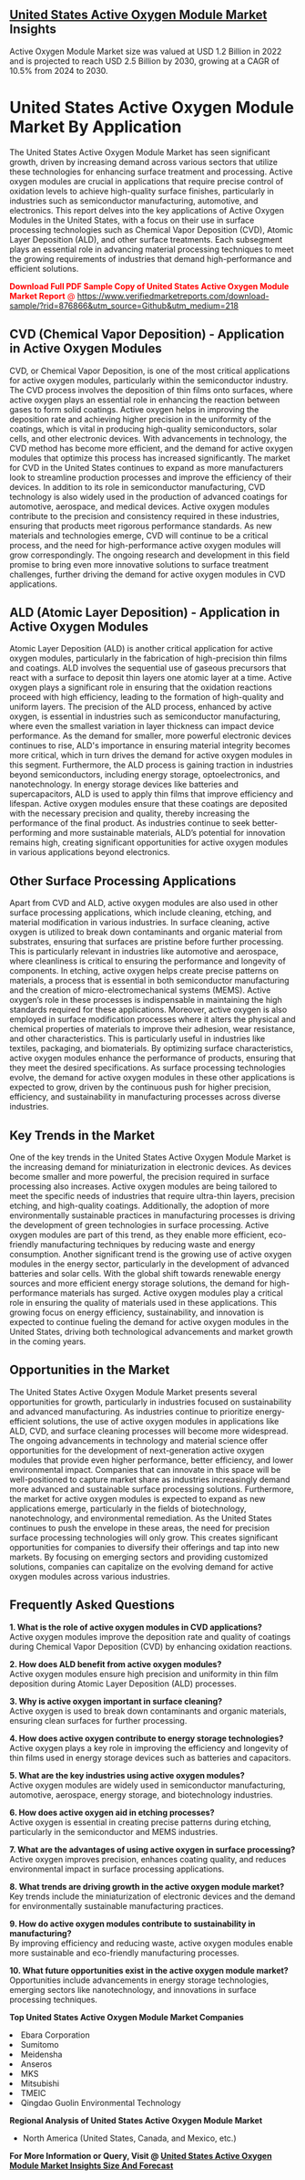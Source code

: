 <h2><a href="https://www.verifiedmarketreports.com/download-sample/?rid=876866&amp;utm_source=Github&amp;utm_medium=218" target="_blank">United States Active Oxygen Module Market</a> Insights</h2><p>Active Oxygen Module Market size was valued at USD 1.2 Billion in 2022 and is projected to reach USD 2.5 Billion by 2030, growing at a CAGR of 10.5% from 2024 to 2030.</p><p><h1>United States Active Oxygen Module Market By Application</h1> <p>The United States Active Oxygen Module Market has seen significant growth, driven by increasing demand across various sectors that utilize these technologies for enhancing surface treatment and processing. Active oxygen modules are crucial in applications that require precise control of oxidation levels to achieve high-quality surface finishes, particularly in industries such as semiconductor manufacturing, automotive, and electronics. This report delves into the key applications of Active Oxygen Modules in the United States, with a focus on their use in surface processing technologies such as Chemical Vapor Deposition (CVD), Atomic Layer Deposition (ALD), and other surface treatments. Each subsegment plays an essential role in advancing material processing techniques to meet the growing requirements of industries that demand high-performance and efficient solutions. <p><span class=""><span style="color: #ff0000;"><strong>Download Full PDF Sample Copy of United States Active Oxygen Module Market Report</strong> @ </span><a href="https://www.verifiedmarketreports.com/download-sample/?rid=876866&amp;utm_source=Github&amp;utm_medium=218" target="_blank">https://www.verifiedmarketreports.com/download-sample/?rid=876866&amp;utm_source=Github&amp;utm_medium=218</a></span></p></p> <h2>CVD (Chemical Vapor Deposition) - Application in Active Oxygen Modules</h2> <p>CVD, or Chemical Vapor Deposition, is one of the most critical applications for active oxygen modules, particularly within the semiconductor industry. The CVD process involves the deposition of thin films onto surfaces, where active oxygen plays an essential role in enhancing the reaction between gases to form solid coatings. Active oxygen helps in improving the deposition rate and achieving higher precision in the uniformity of the coatings, which is vital in producing high-quality semiconductors, solar cells, and other electronic devices. With advancements in technology, the CVD method has become more efficient, and the demand for active oxygen modules that optimize this process has increased significantly. The market for CVD in the United States continues to expand as more manufacturers look to streamline production processes and improve the efficiency of their devices. In addition to its role in semiconductor manufacturing, CVD technology is also widely used in the production of advanced coatings for automotive, aerospace, and medical devices. Active oxygen modules contribute to the precision and consistency required in these industries, ensuring that products meet rigorous performance standards. As new materials and technologies emerge, CVD will continue to be a critical process, and the need for high-performance active oxygen modules will grow correspondingly. The ongoing research and development in this field promise to bring even more innovative solutions to surface treatment challenges, further driving the demand for active oxygen modules in CVD applications. <h2>ALD (Atomic Layer Deposition) - Application in Active Oxygen Modules</h2> <p>Atomic Layer Deposition (ALD) is another critical application for active oxygen modules, particularly in the fabrication of high-precision thin films and coatings. ALD involves the sequential use of gaseous precursors that react with a surface to deposit thin layers one atomic layer at a time. Active oxygen plays a significant role in ensuring that the oxidation reactions proceed with high efficiency, leading to the formation of high-quality and uniform layers. The precision of the ALD process, enhanced by active oxygen, is essential in industries such as semiconductor manufacturing, where even the smallest variation in layer thickness can impact device performance. As the demand for smaller, more powerful electronic devices continues to rise, ALD's importance in ensuring material integrity becomes more critical, which in turn drives the demand for active oxygen modules in this segment. Furthermore, the ALD process is gaining traction in industries beyond semiconductors, including energy storage, optoelectronics, and nanotechnology. In energy storage devices like batteries and supercapacitors, ALD is used to apply thin films that improve efficiency and lifespan. Active oxygen modules ensure that these coatings are deposited with the necessary precision and quality, thereby increasing the performance of the final product. As industries continue to seek better-performing and more sustainable materials, ALD’s potential for innovation remains high, creating significant opportunities for active oxygen modules in various applications beyond electronics. <h2>Other Surface Processing Applications</h2> <p>Apart from CVD and ALD, active oxygen modules are also used in other surface processing applications, which include cleaning, etching, and material modification in various industries. In surface cleaning, active oxygen is utilized to break down contaminants and organic material from substrates, ensuring that surfaces are pristine before further processing. This is particularly relevant in industries like automotive and aerospace, where cleanliness is critical to ensuring the performance and longevity of components. In etching, active oxygen helps create precise patterns on materials, a process that is essential in both semiconductor manufacturing and the creation of micro-electromechanical systems (MEMS). Active oxygen’s role in these processes is indispensable in maintaining the high standards required for these applications. Moreover, active oxygen is also employed in surface modification processes where it alters the physical and chemical properties of materials to improve their adhesion, wear resistance, and other characteristics. This is particularly useful in industries like textiles, packaging, and biomaterials. By optimizing surface characteristics, active oxygen modules enhance the performance of products, ensuring that they meet the desired specifications. As surface processing technologies evolve, the demand for active oxygen modules in these other applications is expected to grow, driven by the continuous push for higher precision, efficiency, and sustainability in manufacturing processes across diverse industries. <h2>Key Trends in the Market</h2> <p>One of the key trends in the United States Active Oxygen Module Market is the increasing demand for miniaturization in electronic devices. As devices become smaller and more powerful, the precision required in surface processing also increases. Active oxygen modules are being tailored to meet the specific needs of industries that require ultra-thin layers, precision etching, and high-quality coatings. Additionally, the adoption of more environmentally sustainable practices in manufacturing processes is driving the development of green technologies in surface processing. Active oxygen modules are part of this trend, as they enable more efficient, eco-friendly manufacturing techniques by reducing waste and energy consumption. Another significant trend is the growing use of active oxygen modules in the energy sector, particularly in the development of advanced batteries and solar cells. With the global shift towards renewable energy sources and more efficient energy storage solutions, the demand for high-performance materials has surged. Active oxygen modules play a critical role in ensuring the quality of materials used in these applications. This growing focus on energy efficiency, sustainability, and innovation is expected to continue fueling the demand for active oxygen modules in the United States, driving both technological advancements and market growth in the coming years. <h2>Opportunities in the Market</h2> <p>The United States Active Oxygen Module Market presents several opportunities for growth, particularly in industries focused on sustainability and advanced manufacturing. As industries continue to prioritize energy-efficient solutions, the use of active oxygen modules in applications like ALD, CVD, and surface cleaning processes will become more widespread. The ongoing advancements in technology and material science offer opportunities for the development of next-generation active oxygen modules that provide even higher performance, better efficiency, and lower environmental impact. Companies that can innovate in this space will be well-positioned to capture market share as industries increasingly demand more advanced and sustainable surface processing solutions. Furthermore, the market for active oxygen modules is expected to expand as new applications emerge, particularly in the fields of biotechnology, nanotechnology, and environmental remediation. As the United States continues to push the envelope in these areas, the need for precision surface processing technologies will only grow. This creates significant opportunities for companies to diversify their offerings and tap into new markets. By focusing on emerging sectors and providing customized solutions, companies can capitalize on the evolving demand for active oxygen modules across various industries. <h2>Frequently Asked Questions</h2> <p><strong>1. What is the role of active oxygen modules in CVD applications?</strong><br>Active oxygen modules improve the deposition rate and quality of coatings during Chemical Vapor Deposition (CVD) by enhancing oxidation reactions.</p> <p><strong>2. How does ALD benefit from active oxygen modules?</strong><br>Active oxygen modules ensure high precision and uniformity in thin film deposition during Atomic Layer Deposition (ALD) processes.</p> <p><strong>3. Why is active oxygen important in surface cleaning?</strong><br>Active oxygen is used to break down contaminants and organic materials, ensuring clean surfaces for further processing.</p> <p><strong>4. How does active oxygen contribute to energy storage technologies?</strong><br>Active oxygen plays a key role in improving the efficiency and longevity of thin films used in energy storage devices such as batteries and capacitors.</p> <p><strong>5. What are the key industries using active oxygen modules?</strong><br>Active oxygen modules are widely used in semiconductor manufacturing, automotive, aerospace, energy storage, and biotechnology industries.</p> <p><strong>6. How does active oxygen aid in etching processes?</strong><br>Active oxygen is essential in creating precise patterns during etching, particularly in the semiconductor and MEMS industries.</p> <p><strong>7. What are the advantages of using active oxygen in surface processing?</strong><br>Active oxygen improves precision, enhances coating quality, and reduces environmental impact in surface processing applications.</p> <p><strong>8. What trends are driving growth in the active oxygen module market?</strong><br>Key trends include the miniaturization of electronic devices and the demand for environmentally sustainable manufacturing practices.</p> <p><strong>9. How do active oxygen modules contribute to sustainability in manufacturing?</strong><br>By improving efficiency and reducing waste, active oxygen modules enable more sustainable and eco-friendly manufacturing processes.</p> <p><strong>10. What future opportunities exist in the active oxygen module market?</strong><br>Opportunities include advancements in energy storage technologies, emerging sectors like nanotechnology, and innovations in surface processing techniques.</p> </p><p><strong>Top United States Active Oxygen Module Market Companies</strong></p><div data-test-id=""><p><li>Ebara Corporation</li><li> Sumitomo</li><li> Meidensha</li><li> Anseros</li><li> MKS</li><li> Mitsubishi</li><li> TMEIC</li><li> Qingdao Guolin Environmental Technology</li></p><div><strong>Regional Analysis of&nbsp;United States Active Oxygen Module Market</strong></div><ul><li dir="ltr"><p dir="ltr">North America&nbsp;(United States, Canada, and Mexico, etc.)</p></li></ul><p><strong>For More Information or Query, Visit @&nbsp;</strong><strong><a href="https://www.verifiedmarketreports.com/product/active-oxygen-module-market/?utm_source=Github&amp;utm_medium=218" target="_blank">United States Active Oxygen Module Market Insights Size And Forecast</a></strong></p></div>
